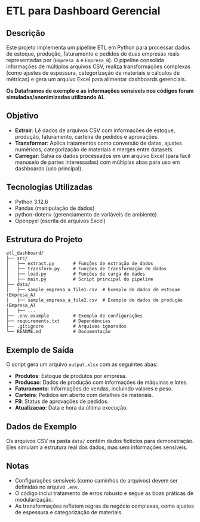 # ETL para Dashboard Gerencial

## Descrição
Este projeto implementa um pipeline ETL em Python para processar dados de estoque, produção, faturamento e pedidos de duas empresas reais representadas por (`Empresa_A` e `Empresa_B`). O pipeline consolida informações de múltiplos arquivos CSV, realiza transformações complexas (como ajustes de espessura, categorização de materiais e cálculos de métricas) e gera um arquivo Excel para alimentar dashboards gerenciais.

**Os Dataframes de exemplo e as informações sensiveis nos códigos foram simuladas/anonimizadas utilizando AI.**

## Objetivo
- **Extrair**: Lê dados de arquivos CSV com informações de estoque, produção, faturamento, carteira de pedidos e aprovações.
- **Transformar**: Aplica tratamentos como conversão de datas, ajustes numéricos, categorização de materiais e merges entre datasets.
- **Carregar**: Salva os dados processados em um arquivo Excel (para facil manuseio de partes interessadas) com múltiplas abas para uso em dashboards (uso principal).


## Tecnologias Utilizadas
- Python 3.12.6
- Pandas (manipulação de dados)
- python-dotenv (gerenciamento de variáveis de ambiente)
- Openpyxl (escrita de arquivos Excel)

## Estrutura do Projeto
```
etl_dashboard/
├── src/
│   ├── extract.py       # Funções de extração de dados
│   ├── transform.py     # Funções de transformação de dados
│   ├── load.py          # Funções de carga de dados
│   ├── main.py          # Script principal do pipeline
├── data/
│   ├── sample_empresa_a_file1.csv  # Exemplo de dados de estoque (Empresa_A)
│   ├── sample_empresa_a_file2.csv  # Exemplo de dados de produção (Empresa_A)
│   ├── ...
├── .env.example         # Exemplo de configurações
├── requirements.txt     # Dependências
├── .gitignore           # Arquivos ignorados
└── README.md            # Documentação
```

## Exemplo de Saída
O script gera um arquivo `output.xlsx` com as seguintes abas:
- **Produtos**: Estoque de produtos por empresa.
- **Producao**: Dados de produção com informações de máquinas e lotes.
- **Faturamento**: Informações de vendas, incluindo valores e peso.
- **Carteira**: Pedidos em aberto com detalhes de materiais.
- **F9**: Status de aprovações de pedidos.
- **Atualizacao**: Data e hora da última execução.

## Dados de Exemplo
Os arquivos CSV na pasta `data/` contêm dados fictícios para demonstração. Eles simulam a estrutura real dos dados, mas sem informações sensíveis.

## Notas
- Configurações sensíveis (como caminhos de arquivos) devem ser definidas no arquivo `.env`.
- O código inclui tratamento de erros robusto e segue as boas práticas de modularização.
- As transformações refletem regras de negócio complexas, como ajustes de espessura e categorização de materiais.

